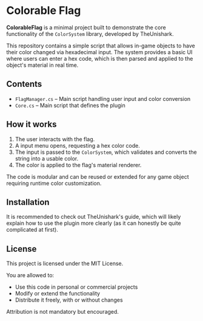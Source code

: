 # Colorable Flag

**ColorableFlag** is a minimal project built to demonstrate the core functionality of the `ColorSystem` library, developed by TheUnishark.

This repository contains a simple script that allows in-game objects to have their color changed via hexadecimal input. The system provides a basic UI where users can enter a hex code, which is then parsed and applied to the object's material in real time.

## Contents

- `FlagManager.cs` – Main script handling user input and color conversion
- `Core.cs` – Main script that defines the plugin

## How it works

1. The user interacts with the flag.
2. A input menu opens, requesting a hex color code.
3. The input is passed to the `ColorSystem`, which validates and converts the string into a usable color.
4. The color is applied to the flag's material renderer.

The code is modular and can be reused or extended for any game object requiring runtime color customization.

## Installation

It is recommended to check out TheUnishark's guide, which will likely explain how to use the plugin more clearly (as it can honestly be quite complicated at first).

## License

This project is licensed under the MIT License.

You are allowed to:
- Use this code in personal or commercial projects
- Modify or extend the functionality
- Distribute it freely, with or without changes

Attribution is not mandatory but encouraged.
